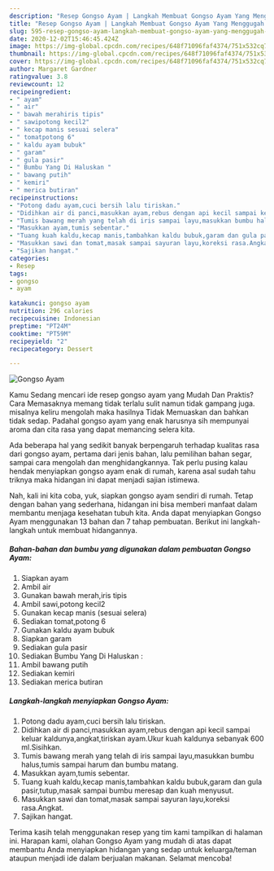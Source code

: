 ```yaml
---
description: "Resep Gongso Ayam | Langkah Membuat Gongso Ayam Yang Menggugah Selera"
title: "Resep Gongso Ayam | Langkah Membuat Gongso Ayam Yang Menggugah Selera"
slug: 595-resep-gongso-ayam-langkah-membuat-gongso-ayam-yang-menggugah-selera
date: 2020-12-02T15:46:45.424Z
image: https://img-global.cpcdn.com/recipes/648f71096faf4374/751x532cq70/gongso-ayam-foto-resep-utama.jpg
thumbnail: https://img-global.cpcdn.com/recipes/648f71096faf4374/751x532cq70/gongso-ayam-foto-resep-utama.jpg
cover: https://img-global.cpcdn.com/recipes/648f71096faf4374/751x532cq70/gongso-ayam-foto-resep-utama.jpg
author: Margaret Gardner
ratingvalue: 3.8
reviewcount: 12
recipeingredient:
- " ayam"
- " air"
- " bawah merahiris tipis"
- " sawipotong kecil2"
- " kecap manis sesuai selera"
- " tomatpotong 6"
- " kaldu ayam bubuk"
- " garam"
- " gula pasir"
- " Bumbu Yang Di Haluskan "
- " bawang putih"
- " kemiri"
- " merica butiran"
recipeinstructions:
- "Potong dadu ayam,cuci bersih lalu tiriskan."
- "Didihkan air di panci,masukkan ayam,rebus dengan api kecil sampai keluar kaldunya,angkat,tiriskan ayam.Ukur kuah kaldunya sebanyak 600 ml.Sisihkan."
- "Tumis bawang merah yang telah di iris sampai layu,masukkan bumbu halus,tumis sampai harum dan bumbu matang."
- "Masukkan ayam,tumis sebentar."
- "Tuang kuah kaldu,kecap manis,tambahkan kaldu bubuk,garam dan gula pasir,tutup,masak sampai bumbu meresap dan kuah menyusut."
- "Masukkan sawi dan tomat,masak sampai sayuran layu,koreksi rasa.Angkat."
- "Sajikan hangat."
categories:
- Resep
tags:
- gongso
- ayam

katakunci: gongso ayam 
nutrition: 296 calories
recipecuisine: Indonesian
preptime: "PT24M"
cooktime: "PT59M"
recipeyield: "2"
recipecategory: Dessert

---
```



![Gongso Ayam](https://img-global.cpcdn.com/recipes/648f71096faf4374/751x532cq70/gongso-ayam-foto-resep-utama.jpg)

Kamu Sedang mencari ide resep gongso ayam yang Mudah Dan Praktis? Cara Memasaknya memang tidak terlalu sulit namun tidak gampang juga. misalnya keliru mengolah maka hasilnya Tidak Memuaskan dan bahkan tidak sedap. Padahal gongso ayam yang enak harusnya sih mempunyai aroma dan cita rasa yang dapat memancing selera kita.

Ada beberapa hal yang sedikit banyak berpengaruh terhadap kualitas rasa dari gongso ayam, pertama dari jenis bahan, lalu pemilihan bahan segar, sampai cara mengolah dan menghidangkannya. Tak perlu pusing kalau hendak menyiapkan gongso ayam enak di rumah, karena asal sudah tahu triknya maka hidangan ini dapat menjadi sajian istimewa.




Nah, kali ini kita coba, yuk, siapkan gongso ayam sendiri di rumah. Tetap dengan bahan yang sederhana, hidangan ini bisa memberi manfaat dalam membantu menjaga kesehatan tubuh kita. Anda dapat menyiapkan Gongso Ayam menggunakan 13 bahan dan 7 tahap pembuatan. Berikut ini langkah-langkah untuk membuat hidangannya.

<!--inarticleads1-->

##### Bahan-bahan dan bumbu yang digunakan dalam pembuatan Gongso Ayam:

1. Siapkan  ayam
1. Ambil  air
1. Gunakan  bawah merah,iris tipis
1. Ambil  sawi,potong kecil2
1. Gunakan  kecap manis (sesuai selera)
1. Sediakan  tomat,potong 6
1. Gunakan  kaldu ayam bubuk
1. Siapkan  garam
1. Sediakan  gula pasir
1. Sediakan  Bumbu Yang Di Haluskan :
1. Ambil  bawang putih
1. Sediakan  kemiri
1. Sediakan  merica butiran




<!--inarticleads2-->

##### Langkah-langkah menyiapkan Gongso Ayam:

1. Potong dadu ayam,cuci bersih lalu tiriskan.
1. Didihkan air di panci,masukkan ayam,rebus dengan api kecil sampai keluar kaldunya,angkat,tiriskan ayam.Ukur kuah kaldunya sebanyak 600 ml.Sisihkan.
1. Tumis bawang merah yang telah di iris sampai layu,masukkan bumbu halus,tumis sampai harum dan bumbu matang.
1. Masukkan ayam,tumis sebentar.
1. Tuang kuah kaldu,kecap manis,tambahkan kaldu bubuk,garam dan gula pasir,tutup,masak sampai bumbu meresap dan kuah menyusut.
1. Masukkan sawi dan tomat,masak sampai sayuran layu,koreksi rasa.Angkat.
1. Sajikan hangat.




Terima kasih telah menggunakan resep yang tim kami tampilkan di halaman ini. Harapan kami, olahan Gongso Ayam yang mudah di atas dapat membantu Anda menyiapkan hidangan yang sedap untuk keluarga/teman ataupun menjadi ide dalam berjualan makanan. Selamat mencoba!
